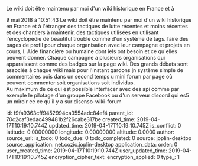 Le wiki doit être maintenu par moi d\'un wiki historique en France et à

9 mai 2018 à 10:51:43
Le wiki doit être maintenu par moi d\'un wiki historique en France et à
l\'étranger des tactiques de lutte récentes et moins récentes et des
chantiers à maintenir, des tactiques utilisées en utilisant
l\'encyclopédie de beautiful trouble comme d\'un système de tags. faire
des pages de profil pour chaque organisation avec leur campagne et
projets en cours, l. Aide financière ou humaine dont iels ont besoin et
ce qu\'elles peuvent donner. Chaque campagne a plusieurs organisations
qui apparaissent comme des badges sur la page wiki. Des grands débats
sont associés à chaque wiki mais pour l\'instant gardons jn système
simple de commentaires puis dans un second temps u mini forum par page
où peuvent commenter soit organisations soit individus.\
Au maximum de ce qui est possible interfacer avec des api comme par
exemple le pilotage d\'un groupe Facebook ou d\'un serveur discord qui
es5 un miroir ee ce qu\'il y a sur disenso-wiki-forum


id: f9fa9363cff9452994ca3554adc84ef4
parent_id: 70c2caf3edac499481b2f26cabe317be
created_time: 2019-04-17T10:19:10.744Z
updated_time: 2019-04-17T10:19:10.745Z
is_conflict: 0
latitude: 0.00000000
longitude: 0.00000000
altitude: 0.0000
author: 
source_url: 
is_todo: 0
todo_due: 0
todo_completed: 0
source: joplin-desktop
source_application: net.cozic.joplin-desktop
application_data: 
order: 0
user_created_time: 2019-04-17T10:19:10.744Z
user_updated_time: 2019-04-17T10:19:10.745Z
encryption_cipher_text: 
encryption_applied: 0
type_: 1